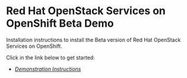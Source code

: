 # Red Hat OpenStack Services on OpenShift Beta Demo
Installation instructions to install the Beta version
of Red Hat OpenStack Services on OpenShift.

Click in the link below to get started:

- [*Demonstration Instructions*](demo/index.md)
